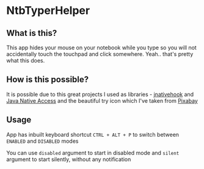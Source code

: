 # **NtbTyperHelper**

## What is this?

This app hides your mouse on your notebook while you type so you will not accidentally touch the touchpad and click somewhere. Yeah.. that's pretty what this does.

## How is this possible?

It is possible due to this great projects I used as libraries - [jnativehook](https://github.com/kwhat/jnativehook) and [Java Native Access](https://github.com/java-native-access/jna) and the beautiful try icon which I've taken from [Pixabay](https://pixabay.com/cs/barevn%C3%A9-pastelky-tu%C5%BEka-pero-3148812/)

## Usage

App has inbuilt keyboard shortcut `CTRL + ALT + P` to switch between `ENABLED` and `DISABLED` modes

You can use `disabled` argument to start in disabled mode and `silent` argument to start silently, without any notification